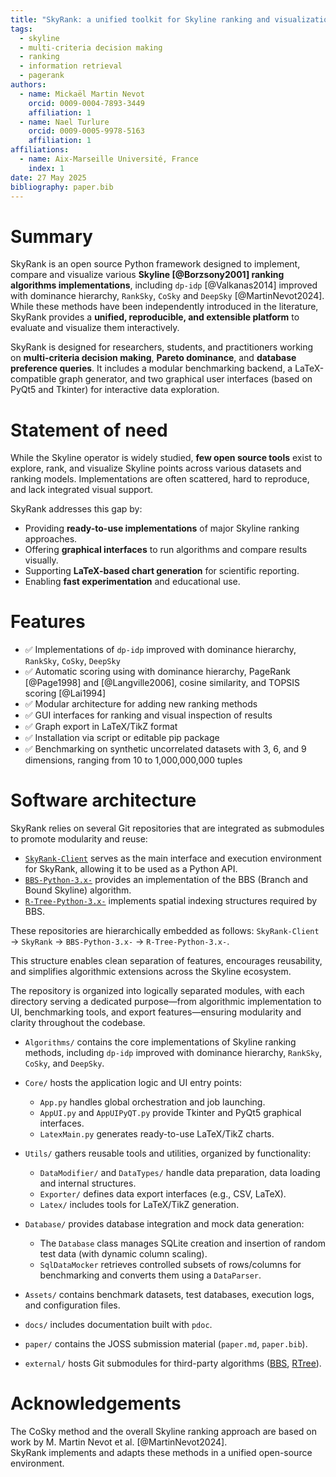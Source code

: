 ```yaml
---
title: "SkyRank: a unified toolkit for Skyline ranking and visualization"
tags:
  - skyline
  - multi-criteria decision making
  - ranking
  - information retrieval
  - pagerank
authors:
  - name: Mickaël Martin Nevot
    orcid: 0009-0004-7893-3449
    affiliation: 1
  - name: Nael Turlure
    orcid: 0009-0005-9978-5163
    affiliation: 1
affiliations:
  - name: Aix-Marseille Université, France
    index: 1
date: 27 May 2025
bibliography: paper.bib
---
```


# Summary

SkyRank is an open source Python framework designed to implement, compare and visualize various **Skyline [@Borzsony2001] ranking algorithms implementations**, including `dp-idp` [@Valkanas2014] improved with dominance hierarchy, `RankSky`, `CoSky` and `DeepSky` [@MartinNevot2024]. While these methods have been independently introduced in the literature, SkyRank provides a **unified, reproducible, and extensible platform** to evaluate and visualize them interactively.

SkyRank is designed for researchers, students, and practitioners working on **multi-criteria decision making**, **Pareto dominance**, and **database preference queries**. It includes a modular benchmarking backend, a LaTeX-compatible graph generator, and two graphical user interfaces (based on PyQt5 and Tkinter) for interactive data exploration.

# Statement of need

While the Skyline operator is widely studied, **few open source tools** exist to explore, rank, and visualize Skyline points across various datasets and ranking models. Implementations are often scattered, hard to reproduce, and lack integrated visual support.

SkyRank addresses this gap by:

- Providing **ready-to-use implementations** of major Skyline ranking approaches.
- Offering **graphical interfaces** to run algorithms and compare results visually.
- Supporting **LaTeX-based chart generation** for scientific reporting.
- Enabling **fast experimentation** and educational use.

# Features

- ✅ Implementations of `dp-idp` improved with dominance hierarchy, `RankSky`, `CoSky`, `DeepSky`
- ✅ Automatic scoring using with dominance hierarchy, PageRank [@Page1998] and [@Langville2006], cosine similarity, and TOPSIS scoring [@Lai1994]
- ✅ Modular architecture for adding new ranking methods
- ✅ GUI interfaces for ranking and visual inspection of results
- ✅ Graph export in LaTeX/TikZ format
- ✅ Installation via script or editable pip package
- ✅ Benchmarking on synthetic uncorrelated datasets with 3, 6, and 9 dimensions, ranging from 10 to 1,000,000,000 tuples

# Software architecture

SkyRank relies on several Git repositories that are integrated as submodules to promote modularity and reuse:

- [`SkyRank-Client`](https://github.com/Turlure-Nael-23018992/SkyRank-Client) serves as the main interface and execution environment for SkyRank, allowing it to be used as a Python API.
- [`BBS-Python-3.x-`](https://github.com/Turlure-Nael-23018992/BBS-Python-3.x-) provides an implementation of the BBS (Branch and Bound Skyline) algorithm.
- [`R-Tree-Python-3.x-`](https://github.com/Turlure-Nael-23018992/R-Tree-Python-3.x-) implements spatial indexing structures required by BBS.

These repositories are hierarchically embedded as follows:
`SkyRank-Client` → `SkyRank` → `BBS-Python-3.x-` → `R-Tree-Python-3.x-`.

This structure enables clean separation of features, encourages reusability, and simplifies algorithmic extensions across the Skyline ecosystem.

The repository is organized into logically separated modules, with each directory serving a dedicated purpose—from algorithmic implementation to UI, benchmarking tools, and export features—ensuring modularity and clarity throughout the codebase.

- `Algorithms/` contains the core implementations of Skyline ranking methods, including `dp-idp` improved with dominance hierarchy, `RankSky`, `CoSky`, and `DeepSky`.

- `Core/` hosts the application logic and UI entry points:
  - `App.py` handles global orchestration and job launching.
  - `AppUI.py` and `AppUIPyQT.py` provide Tkinter and PyQt5 graphical interfaces.
  - `LatexMain.py` generates ready-to-use LaTeX/TikZ charts.

- `Utils/` gathers reusable tools and utilities, organized by functionality:
  - `DataModifier/` and `DataTypes/` handle data preparation, data loading and internal structures.
  - `Exporter/` defines data export interfaces (e.g., CSV, LaTeX).
  - `Latex/` includes tools for LaTeX/TikZ generation.

- `Database/` provides database integration and mock data generation:
  - The `Database` class manages SQLite creation and insertion of random test data (with dynamic column scaling).
  - `SqlDataMocker` retrieves controlled subsets of rows/columns for benchmarking and converts them using a `DataParser`.

- `Assets/` contains benchmark datasets, test databases, execution logs, and configuration files.

- `docs/` includes documentation built with `pdoc`.

- `paper/` contains the JOSS submission material (`paper.md`, `paper.bib`).

- `external/` hosts Git submodules for third-party algorithms ([BBS](https://github.com/Turlure-Nael-23018992/BBS-Python-3.x-), [RTree](https://github.com/Turlure-Nael-23018992/R-Tree-Python-3.x-)).

# Acknowledgements

The CoSky method and the overall Skyline ranking approach are based on work by M. Martin Nevot et al. [@MartinNevot2024].  
SkyRank implements and adapts these methods in a unified open-source environment.
